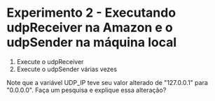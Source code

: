 # Experimento 2 - Executando udpReceiver na Amazon e o udpSender na máquina local

1. Execute o udpReceiver
2. Execute o udpSender várias vezes

Note que a variável UDP_IP teve seu valor alterado de "127.0.0.1" para "0.0.0.0". Faça um pesquisa e explique essa alteração?
